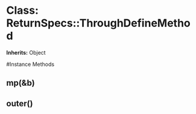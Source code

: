 # Class: ReturnSpecs::ThroughDefineMethod
**Inherits:** Object
    




#Instance Methods
## mp(&b) [](#method-i-mp)

## outer() [](#method-i-outer)

